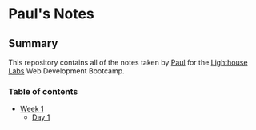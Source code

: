# Paul's Notes

## Summary 

This repository contains all of the notes taken by [Paul](https://github.com/wei-paul) for the [Lighthouse Labs](https://www.lighthouselabs.ca/) Web Development Bootcamp.

### Table of contents
* [Week 1](/Week_1)
  * [Day 1](/Week_1/Day_1)